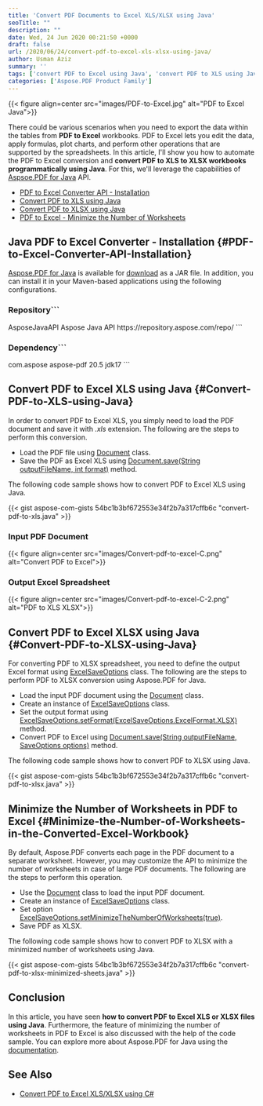 ```yaml
---
title: 'Convert PDF Documents to Excel XLS/XLSX using Java'
seoTitle: ""
description: ""
date: Wed, 24 Jun 2020 00:21:50 +0000
draft: false
url: /2020/06/24/convert-pdf-to-excel-xls-xlsx-using-java/
author: Usman Aziz
summary: ''
tags: ['convert PDF to Excel using Java', 'convert PDF to XLS using Java', 'convert PDF to XLSX using Java', 'export table from PDF to Excel in Java']
categories: ['Aspose.PDF Product Family']
---
```




{{< figure align=center src="images/PDF-to-Excel.jpg" alt="PDF to Excel Java">}}


There could be various scenarios when you need to export the data within the tables from **PDF to Excel** workbooks. PDF to Excel lets you edit the data, apply formulas, plot charts, and perform other operations that are supported by the spreadsheets. In this article, I'll show you how to automate the PDF to Excel conversion and **convert PDF to XLS to XLSX workbooks programmatically using Java**. For this, we'll leverage the capabilities of [Aspsoe.PDF for Java][1] API.

*   [PDF to Excel Converter API - Installation][2]
*   [Convert PDF to XLS using Java][3]
*   [Convert PDF to XLSX using Java][4]
*   [PDF to Excel - Minimize the Number of Worksheets][5]

## Java PDF to Excel Converter - Installation {#PDF-to-Excel-Converter-API-Installation}

[Aspose.PDF for Java][6] is available for [download][7] as a JAR file. In addition, you can install it in your Maven-based applications using the following configurations.

### Repository```
<repository>
    <id>AsposeJavaAPI</id>
    <name>Aspose Java API</name>
    <url>https://repository.aspose.com/repo/</url>
</repository>
```

### Dependency```
<dependency>
    <groupId>com.aspose</groupId>
    <artifactId>aspose-pdf</artifactId>
    <version>20.5</version>
    <classifier>jdk17</classifier>
</dependency>
```

## Convert PDF to Excel XLS using Java {#Convert-PDF-to-XLS-using-Java}

In order to convert PDF to Excel XLS, you simply need to load the PDF document and save it with _.xls_ extension. The following are the steps to perform this conversion.

*   Load the PDF file using [Document][8] class.
*   Save the PDF as Excel XLS using [Document.save(String outputFileName, int format)][9] method.

The following code sample shows how to convert PDF to Excel XLS using Java.

{{< gist aspose-com-gists 54bc1b3bf672553e34f2b7a317cffb6c "convert-pdf-to-xls.java" >}}

### Input PDF Document



{{< figure align=center src="images/Convert-pdf-to-excel-C.png" alt="Convert PDF to Excel">}}


### Output Excel Spreadsheet



{{< figure align=center src="images/Convert-pdf-to-excel-C-2.png" alt="PDF to XLS XLSX">}}


## Convert PDF to Excel XLSX using Java {#Convert-PDF-to-XLSX-using-Java}

For converting PDF to XLSX spreadsheet, you need to define the output Excel format using [ExcelSaveOptions][10] class. The following are the steps to perform PDF to XLSX conversion using Aspose.PDF for Java.

*   Load the input PDF document using the [Document][11] class.
*   Create an instance of [ExcelSaveOptions][12] class.
*   Set the output format using [ExcelSaveOptions.setFormat(ExcelSaveOptions.ExcelFormat.XLSX)][13] method.
*   Convert PDF to Excel using [Document.save(String outputFileName, SaveOptions options)][14] method.

The following code sample shows how to convert PDF to XLSX using Java.

{{< gist aspose-com-gists 54bc1b3bf672553e34f2b7a317cffb6c "convert-pdf-to-xlsx.java" >}}

## Minimize the Number of Worksheets in PDF to Excel {#Minimize-the-Number-of-Worksheets-in-the-Converted-Excel-Workbook}

By default, Aspose.PDF converts each page in the PDF document to a separate worksheet. However, you may customize the API to minimize the number of worksheets in case of large PDF documents. The following are the steps to perform this operation.

*   Use the [Document][15] class to load the input PDF document.
*   Create an instance of [ExcelSaveOptions][16] class.
*   Set option [ExcelSaveOptions.setMinimizeTheNumberOfWorksheets(true)][17].
*   Save PDF as XLSX.

The following code sample shows how to convert PDF to XLSX with a minimized number of worksheets using Java.

{{< gist aspose-com-gists 54bc1b3bf672553e34f2b7a317cffb6c "convert-pdf-to-xlsx-minimized-sheets.java" >}}

## Conclusion

In this article, you have seen **how to convert PDF to Excel XLS or XLSX files using Java**. Furthermore, the feature of minimizing the number of worksheets in PDF to Excel is also discussed with the help of the code sample. You can explore more about Aspose.PDF for Java using the [documentation][18].

## See Also

*   [Convert PDF to Excel XLS/XLSX using C#][19]




[1]: https://products.aspose.com/pdf/java
[2]: #PDF-to-Excel-Converter-API-Installation
[3]: #Convert-PDF-to-XLS-using-Java
[4]: #Convert-PDF-to-XLSX-using-Java
[5]: #Minimize-the-Number-of-Worksheets-in-the-Converted-Excel-Workbook
[6]: https://products.aspose.com/pdf/java
[7]: https://downloads.aspose.com/pdf/java
[8]: https://apireference.aspose.com/pdf/java/com.aspose.pdf/Document
[9]: https://apireference.aspose.com/pdf/java/com.aspose.pdf/Document#save-java.lang.String-int-
[10]: https://apireference.aspose.com/pdf/java/com.aspose.pdf/ExcelSaveOptions
[11]: https://apireference.aspose.com/pdf/java/com.aspose.pdf/Document
[12]: https://apireference.aspose.com/pdf/java/com.aspose.pdf/ExcelSaveOptions
[13]: https://apireference.aspose.com/pdf/java/com.aspose.pdf/ExcelSaveOptions#setFormat-int-
[14]: https://apireference.aspose.com/pdf/java/com.aspose.pdf/Document#save-java.lang.String-com.aspose.pdf.SaveOptions-
[15]: https://apireference.aspose.com/pdf/java/com.aspose.pdf/Document
[16]: https://apireference.aspose.com/pdf/java/com.aspose.pdf/ExcelSaveOptions
[17]: https://apireference.aspose.com/pdf/java/com.aspose.pdf/ExcelSaveOptions#setMinimizeTheNumberOfWorksheets-boolean-
[18]: https://docs.aspose.com/pdf/java
[19]: https://blog.aspose.com/2020/01/03/convert-pdf-to-excel-in-csharp-net-pdf-to-xls-pdf-to-xlsx/





